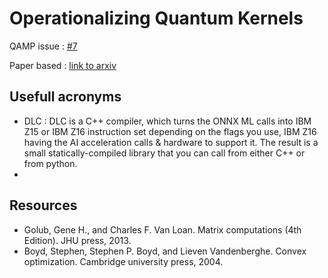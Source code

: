 # Operationalizing Quantum Kernels

QAMP issue : [#7](https://github.com/qiskit-advocate/qamp-spring-22/issues/7)

Paper based : [link to arxiv](https://arxiv.org/abs/2112.08449)

## Usefull acronyms
- DLC : DLC is a C++ compiler, which turns the ONNX ML calls into IBM Z15 or IBM Z16 instruction set depending on the flags you use, IBM Z16 having the AI acceleration calls & hardware to support it.  The result is a small statically-compiled library that you can call from either C++ or from python.
- 


## Resources

 - Golub, Gene H., and Charles F. Van Loan. Matrix computations (4th Edition). JHU press, 2013.
 - Boyd, Stephen, Stephen P. Boyd, and Lieven Vandenberghe. Convex optimization. Cambridge university press, 2004.
